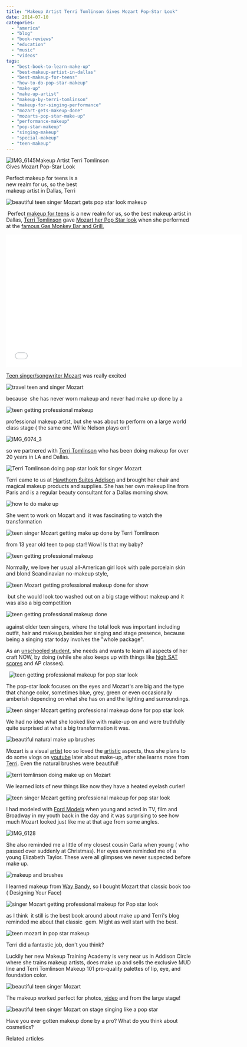 ```yaml
---
title: "Makeup Artist Terri Tomlinson Gives Mozart Pop-Star Look"
date: 2014-07-10
categories: 
  - "america"
  - "blog"
  - "book-reviews"
  - "education"
  - "music"
  - "videos"
tags: 
  - "best-book-to-learn-make-up"
  - "best-makeup-artist-in-dallas"
  - "best-makeup-for-teens"
  - "how-to-do-pop-star-makeup"
  - "make-up"
  - "make-up-artist"
  - "makeup-by-terri-tomlinson"
  - "makeup-for-singing-performance"
  - "mozart-gets-makeup-done"
  - "mozarts-pop-star-make-up"
  - "performance-makeup"
  - "pop-star-makeup"
  - "singing-makeup"
  - "special-makeup"
  - "teen-makeup"
---
```


![IMG_6145](https://pub-ac94b3f306b24c0dba4238943c97f2e1.r2.dev/6a00e5502a9507883301a73de9d4fa970d.jpg)Makeup Artist Terri Tomlinson  
Gives Mozart Pop-Star Look  
  
Perfect makeup for teens is a  
new realm for us, so the best  
makeup artist in Dallas, Terri

<!--more-->  
![beautiful teen singer Mozart gets pop star look makeup](https://pub-ac94b3f306b24c0dba4238943c97f2e1.r2.dev/6a00e5502a9507883301a3fd2ed299970b.png)

 Perfect [makeup for teens](https://pub-ac94b3f306b24c0dba4238943c97f2e1.r2.dev/2013/01/how-my-almost-teen-became-a-model-.html "teen model ") is a new realm for us, so the best makeup artist in Dallas, [Terri Tomlinson](http://territomlinson.com/ "terri tomilinson make up dallas") gave [Mozart her Pop Star look](https://pub-ac94b3f306b24c0dba4238943c97f2e1.r2.dev/2014/06/wings-mozart-rocks-little-mix-and-lookssings-like-a-pop-star.html "Mozart is a pop star teen singer") when she performed at the [famous Gas Monkey Bar and Grill.](http://gasmonkeybarngrill.com/ "gas monkey bar n grill stage")  
  

<iframe allowfullscreen src="//www.youtube.com/embed/oF-lexCmkJs?list=UUcMwuQFsEJfOct29ZTa0v8w" frameborder="0" height="360" width="640"></iframe>

  
  
[Teen singer/songwriter Mozart](https://pub-ac94b3f306b24c0dba4238943c97f2e1.r2.dev/2014/06/mozart-sings-everything-we-are-original-song-supporting-environment.html "teen singer songwriter Mozart") was really excited  
  
![travel teen and singer Mozart ](https://pub-ac94b3f306b24c0dba4238943c97f2e1.r2.dev/6a00e5502a9507883301a511df0920970c.png)  
  
because  she has never worn makeup and never had make up done by a  
  
![teen getting professional makeup](https://pub-ac94b3f306b24c0dba4238943c97f2e1.r2.dev/6a00e5502a9507883301a73de9d1fd970d.png)  
  
professional makeup artist, but she was about to perform on a large world class stage ( the same one Willie Nelson plays on!)  
  
![IMG_6074_3](https://pub-ac94b3f306b24c0dba4238943c97f2e1.r2.dev/6a00e5502a9507883301a73de9d517970d.jpg)  
  
  
so we partnered with [Terri Tomlinson](https://www.facebook.com/MpkArtist101?fref=ts "terri tomlinson make up artist") who has been doing makeup for over 20 years in LA and Dallas.  
  
![Terri Tomlinson doing pop star look for singer Mozart](https://pub-ac94b3f306b24c0dba4238943c97f2e1.r2.dev/6a00e5502a9507883301a511de82e2970c.png)  
  
Terri came to us at [Hawthorn Suites Addison](https://pub-ac94b3f306b24c0dba4238943c97f2e1.r2.dev/2014/02/best-extended-stay-hotel-in-dallas-hawthorn-suites-addison-galleria.html "hawthorn suites addison hotel extended stay") and brought her chair and magical makeup products and supplies. She has her own makeup line from Paris and is a regular beauty consultant for a Dallas morning show.  
  
![how to do make up](https://pub-ac94b3f306b24c0dba4238943c97f2e1.r2.dev/6a00e5502a9507883301a3fd2ecfd6970b.png)  
  
  
She went to work on Mozart and  it was fascinating to watch the transformation  
  
![teen singer Mozart getting make up done by Terri Tomlinson](https://pub-ac94b3f306b24c0dba4238943c97f2e1.r2.dev/6a00e5502a9507883301a511de82fd970c.png)  
  
from 13 year old teen to pop star! Wow! Is that my baby?  
  
  
![teen getting professional makeup](https://pub-ac94b3f306b24c0dba4238943c97f2e1.r2.dev/6a00e5502a9507883301a511de8306970c.png)  
  

Normally, we love her usual all-American girl look with pale porcelain skin and blond Scandinavian no-makeup style,  
  
![teen Mozart getting professional makeup done for show](https://pub-ac94b3f306b24c0dba4238943c97f2e1.r2.dev/6a00e5502a9507883301a511de8317970c.png)  
  

 but she would look too washed out on a big stage without makeup and it was also a big competition

![teen getting professional makeup done](https://pub-ac94b3f306b24c0dba4238943c97f2e1.r2.dev/6a00e5502a9507883301a3fd2ecffc970b.png)  
   
against older teen singers, where the total look was important including outfit, hair and makeup,besides her singing and stage presence, because being a singing star today involves the "whole package".  
  
As an [unschooled student](https://pub-ac94b3f306b24c0dba4238943c97f2e1.r2.dev/2014/02/home-school-science-unschool-and-world-school-tips.html "unschool student science "), she needs and wants to learn all aspects of her craft NOW, by doing (while she also keeps up with things like [high SAT scores](https://pub-ac94b3f306b24c0dba4238943c97f2e1.r2.dev/2014/06/demi-lovato-dianna-de-la-garza-singing-and-mozarts-sat-score.html "high SAT score by Mozart") and AP classes).

  ![teen getting professional makeup for pop star look](https://pub-ac94b3f306b24c0dba4238943c97f2e1.r2.dev/6a00e5502a9507883301a3fd2ed008970b.png)

The pop-star look focuses on the eyes and Mozart's are big and the type that change color, sometimes blue, grey, green or even occasionally amberish depending on what she has on and the lighting and surroundings.  
  
![teen singer Mozart getting professional makeup done for pop star look](https://pub-ac94b3f306b24c0dba4238943c97f2e1.r2.dev/6a00e5502a9507883301a73de9d262970d.png)  
  
  
  
We had no idea what she looked like with make-up on and were truthfully quite surprised at what a big transformation it was.  
  
  
![beautiful natural make up brushes](https://pub-ac94b3f306b24c0dba4238943c97f2e1.r2.dev/6a00e5502a9507883301a73de9d2c2970d.png)  
  
Mozart is a visual [artist](https://pub-ac94b3f306b24c0dba4238943c97f2e1.r2.dev/2010/02/kids-art-creativity-travel-family-friendly-travel-education-homeschool-roadschool-.html "art and travel") too so loved the [artistic](https://pub-ac94b3f306b24c0dba4238943c97f2e1.r2.dev/2012/03/kid-friendly-travel-perks.html "artistic perks of travel") aspects, thus she plans to do some vlogs on [youtube](http://www.youtube.com/user/soultravelers3 "youtube soultravelers3 Mozart") later about make-up, after she learns more from [Terri](https://www.facebook.com/MakeupTrainingAcademy?filter=1 "terri tomlinson make up dallas"). Even the natural brushes were beautiful!  
  
![terri tomlinson doing make up on Mozart](https://pub-ac94b3f306b24c0dba4238943c97f2e1.r2.dev/6a00e5502a9507883301a73de9d2db970d.png)  
  
We learned lots of new things like now they have a heated eyelash curler!  
  
![teen singer Mozart getting professional makeup for pop star look](https://pub-ac94b3f306b24c0dba4238943c97f2e1.r2.dev/6a00e5502a9507883301a3fd2ed06e970b.png)  
  
I had modeled with [Ford Models](http://models.fordmodels.com/ "ford models") when young and acted in TV, film and Broadway in my youth back in the day and it was surprising to see how much Mozart looked just like me at that age from some angles.  
  
![IMG_6128](https://pub-ac94b3f306b24c0dba4238943c97f2e1.r2.dev/6a00e5502a9507883301a3fd2ed390970b.jpg)  
  
She also reminded me a little of my closest cousin Carla when young ( who passed over suddenly at Christmas). Her eyes even reminded me of a young Elizabeth Taylor. These were all glimpses we never suspected before make up.  
  
![makeup and brushes](https://pub-ac94b3f306b24c0dba4238943c97f2e1.r2.dev/6a00e5502a9507883301a3fd2ed087970b.png)  
  
I learned makeup from [Way Bandy](http://en.wikipedia.org/wiki/Way_Bandy "Way Bandy make up artist"), so I bought Mozart that classic book too ( Designing Your Face)  
  
![singer Mozart getting professional makeup for Pop star look](https://pub-ac94b3f306b24c0dba4238943c97f2e1.r2.dev/6a00e5502a9507883301a511de83cd970c.png)  
  
as I think  it still is the best book around about make up and Terri's blog reminded me about that classic  gem. Might as well start with the best.  
  
![teen mozart in pop star makeup](https://pub-ac94b3f306b24c0dba4238943c97f2e1.r2.dev/6a00e5502a9507883301a3fd2ed33b970b.png)  
  
  
  
Terri did a fantastic job, don't you think?  
  
Luckily her new Makeup Training Academy is very near us in Addison Circle where she trains makeup artists, does make up and sells the exclusive MUD line and Terri Tomlinson Makeup 101 pro-quality palettes of lip, eye, and foundation color.  
  
  
![beautiful teen singer Mozart](https://pub-ac94b3f306b24c0dba4238943c97f2e1.r2.dev/6a00e5502a9507883301a73de9d366970d.png)  
  
The makeup worked perfect for photos, [video](http://www.youtube.com/watch?v=oF-lexCmkJs&list=UUcMwuQFsEJfOct29ZTa0v8w "Mozart video singing") and from the large stage!  
  
![beautiful teen singer Mozart on stage singing like a pop star](https://pub-ac94b3f306b24c0dba4238943c97f2e1.r2.dev/6a00e5502a9507883301a3fd2ed0ca970b.png)  
  
Have you ever gotten makeup done by a pro? What do you think about cosmetics?  
  

Related articles

